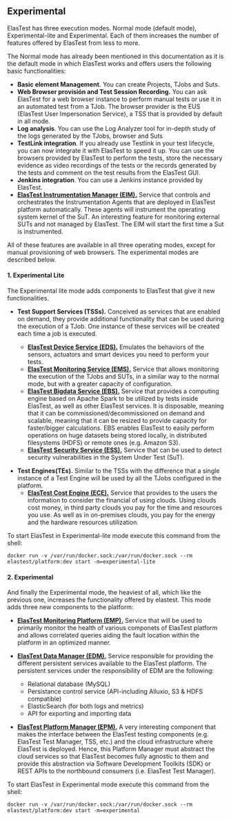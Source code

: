 <div class="range range-xs-left">
<div class="cell-xs-10 cell-lg-6 text-md-left inset-md-right-80 cell-lg-push-1 offset-top-50 offset-lg-top-0">
<h2 id="content" class="h1">Experimental</h2>
</div>
</div>

ElasTest has three execution modes. Normal mode (default mode), Experimental-lite and Experimental. Each of them increases the number of features offered by ElasTest from less to more.

The Normal mode has already been mentioned in this documentation as it is the default mode in which ElasTest works and offers users the following basic functionalities:

- **Basic element Management.** You can create Projects, TJobs and Suts.
- **Web Browser provisión and Test Session Recording.** You can ask ElasTest for a web browser instance to perform manual tests or use it in an automated test from a TJob. The browser provider is the EUS (ElasTest User Impersonation Service), a TSS that is provided by default in all mode.
- **Log analysis**. You can use the Log Analyzer tool for in-depth study of the logs generated by the TJobs, browser and Suts
- **TestLink integration**. If you already use Testlink in your test lifecycle, you can now integrate it with ElasTest to speed it up. You can use the browsers provided by ElasTest to perform the tests, store the necessary evidence as video recordings of the tests or the records generated by the tests and comment on the test results from the ElasTest GUI.
- **Jenkins integration**. You can use a Jenkins instance provided by ElasTest.
- **[ElasTest Instrumentation Manager (EIM).](https://github.com/elastest/elastest-instrumentation-manager/blob/master/docs/user-docs.md)** Service that controls and orchestrates the Instrumentation Agents that are deployed in ElasTest platform automatically. These agents will instrument the operating system kernel of the SuT. An interesting feature for monitoring external SUTs and not managed by ElasTest. The EIM will start the first time a Sut is instrumented.

All of these features are available in all three operating modes, except for manual provisioning of web browsers.
The experimental modes are described below.

<h4 class="holder-subtitle link-top">1. Experimental Lite</h4>
The Experimental lite mode adds components to ElasTest that give it new functionalities.
<p>

- **Test Support Services (TSSs).** Conceived as services that are enabled on demand, they provide additional functionality that can be used during the execution of a TJob. One instance of these services will be created each time a job is executed.
    
    - **[ElasTest Device Service (EDS).](https://github.com/elastest/elastest-device-emulator-service/blob/master/docs/index.md)** Emulates the behaviors of the sensors, actuators and smart devices you need to perform your tests.
    - **[ElasTest Monitoring Service (EMS).](https://github.com/elastest/elastest-monitoring-service/blob/master/docs/user-docs.md)** Service that allows monitoring the execution of the TJobs and SUTs, in a similar way to the normal mode, but with a greater capacity of configuration.
    - **[ElasTest Bigdata Service (EBS).](https://github.com/elastest/elastest-bigdata-service/blob/master/docs/user-docs.md)** Service that provides a computing engine based on Apache Spark to be utilized by tests inside ElasTest, as well as other ElasTest services. It is disposable, meaning that it can be commissioned/decommissioned on demand and scalable, meaning that it can be resized to provide capacity for faster/bigger calculations. EBS enables ElasTest to easily perform operations on huge datasets being stored locally, in distributed filesystems (HDFS) or remote ones (e.g. Amazon S3).
    - **[ElasTest Security Service (ESS).](https://github.com/elastest/elastest-security-service/blob/master/docs/user-docs.md)** Service that can be used to detect security vulnerabilities in the System Under Test (SuT).

</p>
<p>

- **Test Engines(TEs).** Similar to the TSSs with the difference that a single instance of a Test Engine will be used by all the TJobs configured in the platform.
    - **[ElasTest Cost Engine (ECE).](https://github.com/elastest/elastest-cost-engine/blob/master/docs/user-docs.md)** Service that provides to the users the information to consider the financial of using clouds. Using clouds cost money, in third party clouds you pay for the time and resources you use. As well as in on-premises clouds, you pay for the energy and the hardware resources utilization.

</p>

To start ElasTest in Experimental-lite mode execute this command from the shell:
```text
docker run -v /var/run/docker.sock:/var/run/docker.sock --rm elastest/platform:dev start -m=experimental-lite
```


<h4 class="holder-subtitle link-top">2. Experimental</h4>
And finally the Experimental mode, the heaviest of all, which like the previous one, increases the functionality offered by elastest. This mode adds three new components to the platform:

- **[ElasTest Monitoring Platform (EMP).](https://github.com/elastest/elastest-monitoring-platform/blob/master/docs/index.md)** Service that will be used to primarily monitor the health of various componets of ElasTest platform and allows correlated queries aiding the fault location within the platform in an optimized manner.
<p>

- **[ElasTest Data Manager (EDM).](https://github.com/elastest/elastest-data-manager/blob/master/docs/index.md)** Service responsible for providing the different persistent services available to the ElasTest platform. The persistent services under the responsibility of EDM are the following:

    - Relational database (MySQL)
    - Persistance control service (API-including Alluxio, S3 & HDFS compatible)
    - ElasticSearch (for both logs and metrics)
    - API for exporting and importing data

</p>

- **[ElasTest Platform Manager (EPM).](https://github.com/elastest/elastest-platform-manager/blob/master/docs/index.md)** A very interesting component that makes the interface between the ElasTest testing components (e.g. ElasTest Test Manager, TSS, etc.) and the cloud infrastructure where ElasTest is deployed. Hence, this Platform Manager must abstract the cloud services so that ElasTest becomes fully agnostic to them and provide this abstraction via Software Development Toolkits (SDK) or REST APIs to the northbound consumers (i.e. ElasTest Test Manager).



To start ElasTest in Experimental mode execute this command from the shell:
```text
docker run -v /var/run/docker.sock:/var/run/docker.sock --rm elastest/platform:dev start -m=experimental
```
